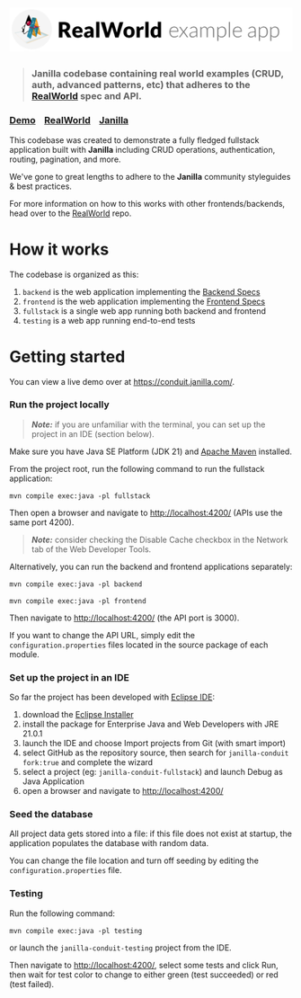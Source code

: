 # ![RealWorld Example App](logo.png)

> ### Janilla codebase containing real world examples (CRUD, auth, advanced patterns, etc) that adheres to the [RealWorld](https://github.com/gothinkster/realworld) spec and API.


### [Demo](https://conduit.janilla.com/)&nbsp;&nbsp;&nbsp;&nbsp;[RealWorld](https://github.com/gothinkster/realworld)&nbsp;&nbsp;&nbsp;&nbsp;[Janilla](https://github.com/diego-schivo/janilla)


This codebase was created to demonstrate a fully fledged fullstack application built with **Janilla** including CRUD operations, authentication, routing, pagination, and more.

We've gone to great lengths to adhere to the **Janilla** community styleguides & best practices.

For more information on how to this works with other frontends/backends, head over to the [RealWorld](https://github.com/gothinkster/realworld) repo.


# How it works

The codebase is organized as this:

1. `backend` is the web application implementing the [Backend Specs](https://realworld-docs.netlify.app/docs/specs/backend-specs/introduction)
2. `frontend` is the web application implementing the [Frontend Specs](https://realworld-docs.netlify.app/docs/specs/frontend-specs/templates)
3. `fullstack` is a single web app running both backend and frontend
4. `testing` is a web app running end-to-end tests

# Getting started

You can view a live demo over at <https://conduit.janilla.com/>.

### Run the project locally

> **_Note:_**  if you are unfamiliar with the terminal, you can set up the project in an IDE (section below).

Make sure you have Java SE Platform (JDK 21) and [Apache Maven](https://maven.apache.org/install.html) installed.

From the project root, run the following command to run the fullstack application:

```shell
mvn compile exec:java -pl fullstack
```

Then open a browser and navigate to <http://localhost:4200/> (APIs use the same port 4200).

> **_Note:_**  consider checking the Disable Cache checkbox in the Network tab of the Web Developer Tools.

Alternatively, you can run the backend and frontend applications separately:

```shell
mvn compile exec:java -pl backend
```

```shell
mvn compile exec:java -pl frontend
```

Then navigate to <http://localhost:4200/> (the API port is 3000).  

If you want to change the API URL, simply edit the `configuration.properties` files located in the source package of each module.

### Set up the project in an IDE

So far the project has been developed with [Eclipse IDE](https://eclipseide.org/):

1. download the [Eclipse Installer](https://www.eclipse.org/downloads/packages/installer)
2. install the package for Enterprise Java and Web Developers with JRE 21.0.1
3. launch the IDE and choose Import projects from Git (with smart import)
4. select GitHub as the repository source, then search for `janilla-conduit fork:true` and complete the wizard
5. select a project (eg: `janilla-conduit-fullstack`) and launch Debug as Java Application
6. open a browser and navigate to <http://localhost:4200/>

### Seed the database

All project data gets stored into a file: if this file does not exist at startup, the application populates the database with random data.

You can change the file location and turn off seeding by editing the `configuration.properties` file.

### Testing

Run the following command:

```shell
mvn compile exec:java -pl testing
```

or launch the `janilla-conduit-testing` project from the IDE.

Then navigate to <http://localhost:4200/>, select some tests and click Run, then wait for test color to change to either green (test succeeded) or red (test failed).
